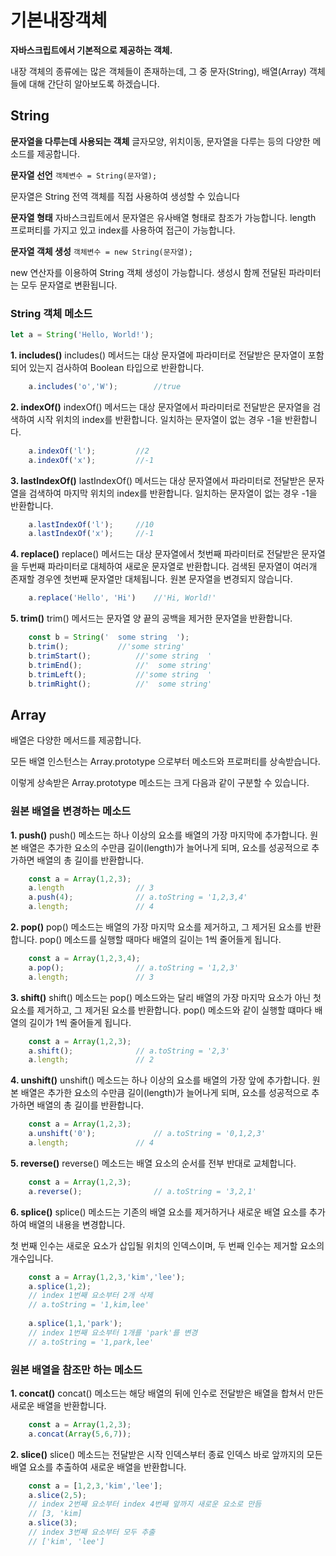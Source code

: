 # 기본내장객체
**자바스크립트에서 기본적으로 제공하는 객체.**

내장 객체의 종류에는 많은 객체들이 존재하는데, 그 중 문자(String), 배열(Array) 객체들에 대해 간단히 알아보도록 하겠습니다.

## String
**문자열을 다루는데 사용되는 객체**
글자모양, 위치이동, 문자열을 다루는 등의 다양한 메소드를 제공합니다.

**문자열 선언**
```객체변수 = String(문자열);```

문자열은 String 전역 객체를 직접 사용하여 생성할 수 있습니다

**문자열 형태**
자바스크립트에서 문자열은 유사배열 형태로 참조가 가능합니다. 
length 프로퍼티를 가지고 있고 index를 사용하여 접근이 가능합니다.

**문자열 객체 생성**
```객체변수 = new String(문자열);```

new 연산자를 이용하여 String 객체 생성이 가능합니다. 생성시 함께 전달된 파라미터는 모두 문자열로 변환됩니다.

### String 객체 메소드

```javascript
let a = String('Hello, World!');

```

**1. includes()**
includes() 메서드는 대상 문자열에 파라미터로 전달받은 문자열이 포함되어 있는지 검사하여 Boolean 타입으로 반환합니다.

```javascript
	a.includes('o','W');		//true
```

**2. indexOf()**
indexOf() 메서드는 대상 문자열에서 파라미터로 전달받은 문자열을 검색하여 시작 위치의 index를 반환합니다. 일치하는 문자열이 없는 경우 -1을 반환합니다.

```javascript
	a.indexOf('l');			//2
	a.indexOf('x');			//-1
```

**3. lastIndexOf()**
lastIndexOf() 메서드는 대상 문자열에서 파라미터로 전달받은 문자열을 검색하여 마지막 위치의 index를 반환합니다. 일치하는 문자열이 없는 경우 -1을 반환합니다.

```javascript
	a.lastIndexOf('l');		//10
	a.lastIndexOf('x');		//-1
```

**4. replace()**
replace() 메서드는 대상 문자열에서 첫번째 파라미터로 전달받은 문자열을 두번째 파라미터로 대체하여 새로운 문자열로 반환합니다. 검색된 문자열이 여러개 존재할 경우엔 첫번째 문자열만 대체됩니다. 원본 문자열을 변경되지 않습니다.

```javascript
	a.replace('Hello', 'Hi')	//'Hi, World!'
```

**5. trim()**
trim() 메서드는 문자열 양 끝의 공백을 제거한 문자열을 반환합니다.


```javascript
	const b = String('  some string  ');
	b.trim();			//'some string'
	b.trimStart();			//'some string  '
	b.trimEnd();			//'  some string'
	b.trimLeft();			//'some string  '
	b.trimRight();			//'  some string'
```


## Array 
배열은 다양한 메서드를 제공합니다. 

모든 배열 인스턴스는 Array.prototype 으로부터 메소드와 프로퍼티를 상속받습니다.

이렇게 상속받은 Array.prototype 메소드는 크게 다음과 같이 구분할 수 있습니다.

### 원본 배열을 변경하는 메소드
**1. push()**
push() 메소드는 하나 이상의 요소를 배열의 가장 마지막에 추가합니다.
원본 배열은 추가한 요소의 수만큼 길이(length)가 늘어나게 되며, 요소를 성공적으로 추가하면 배열의 총 길이를 반환합니다.

```javascript
	const a = Array(1,2,3);
	a.length				// 3
	a.push(4);				// a.toString = '1,2,3,4'
	a.length;				// 4
```

**2. pop()**
pop() 메소드는 배열의 가장 마지막 요소를 제거하고, 그 제거된 요소를 반환합니다. pop() 메소드를 실행할 때마다 배열의 길이는 1씩 줄어들게 됩니다.

```javascript
	const a = Array(1,2,3,4);
	a.pop();				// a.toString = '1,2,3'
	a.length;				// 3
```

**3. shift()**
shift() 메소드는 pop() 메소드와는 달리 배열의 가장 마지막 요소가 아닌 첫 요소를 제거하고, 그 제거된 요소를 반환합니다. pop() 메소드와 같이 실행할 떄마다 배열의 길이가 1씩 줄어들게 됩니다.

```javascript
	const a = Array(1,2,3);
	a.shift();				// a.toString = '2,3'
	a.length;				// 2
```

**4. unshift()**
unshift() 메소드는 하나 이상의 요소를 배열의 가장 앞에 추가합니다.
원본 배열은 추가한 요소의 수만큼 길이(length)가 늘어나게 되며, 요소를 성공적으로 추가하면 배열의 총 길이를 반환합니다.

```javascript
	const a = Array(1,2,3);
	a.unshift('0');				// a.toString = '0,1,2,3'
	a.length;				// 4
```

**5. reverse()**
reverse() 메소드는 배열 요소의 순서를 전부 반대로 교체합니다.

```javascript
	const a = Array(1,2,3);
	a.reverse();				// a.toString = '3,2,1'
```

**6. splice()**
splice() 메소드는 기존의 배열 요소를 제거하거나 새로운 배열 요소를 추가하여 배열의 내용을 변경합니다.

첫 번째 인수는 새로운 요소가 삽입될 위치의 인덱스이며, 두 번째 인수는 제거할 요소의 개수입니다.

```javascript
	const a = Array(1,2,3,'kim','lee');
	a.splice(1,2);				
	// index 1번째 요소부터 2개 삭제
	// a.toString = '1,kim,lee'
	
	a.splice(1,1,'park');
	// index 1번째 요소부터 1개를 'park'를 변경
	// a.toString = '1,park,lee'
```

### 원본 배열을 참조만 하는 메소드

**1. concat()**
concat() 메소드는 해당 배열의 뒤에 인수로 전달받은 배열을 합쳐서 만든 새로운 배열을 반환합니다.

```javascript
	const a = Array(1,2,3);
	a.concat(Array(5,6,7));
```

**2. slice()**
slice() 메소드는 전달받은 시작 인덱스부터 종료 인덱스 바로 앞까지의 모든 배열 요소를 추출하여 새로운 배열을 반환합니다.

```javascript
	const a = [1,2,3,'kim','lee'];
	a.slice(2,5);				
	// index 2번째 요소부터 index 4번째 앞까지 새로운 요소로 만듬
	// [3, 'kim]
	a.slice(3);				
	// index 3번째 요소부터 모두 추출
	// ['kim', 'lee']
```


